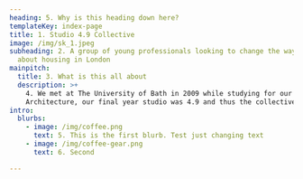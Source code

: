 ```yaml
---
heading: 5. Why is this heading down here?
templateKey: index-page
title: 1. Studio 4.9 Collective
image: /img/sk_1.jpeg
subheading: 2. A group of young professionals looking to change the way we think
  about housing in London
mainpitch:
  title: 3. What is this all about
  description: >+
    4. We met at The University of Bath in 2009 while studying for our BSc(Hons)
    Architecture, our final year studio was 4.9 and thus the collective was born
intro:
  blurbs:
    - image: /img/coffee.png
      text: 5. This is the first blurb. Test just changing text
    - image: /img/coffee-gear.png
      text: 6. Second

---
```

